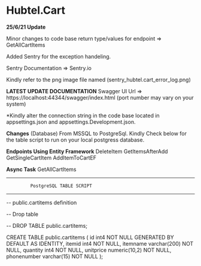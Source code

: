# Hubtel.Cart
**25/6/21 Update**

Minor changes to code base return type/values for endpoint => GetAllCartItems

Added Sentry for the exception handeling.

Sentry Documentation => Sentry.io

Kindly refer to the png image file named (sentry_hubtel.cart_error_log.png)


**LATEST UPDATE DOCUMENTATION**
Swagger UI Url => https://localhost:44344/swagger/index.html
(port number may vary on your system)

*Kindly alter the connection string in the code base located 
in appsettings.json and appsettings.Development.json.

**Changes**
(Database)
From MSSQL to PostgreSql.
Kindly Check below for the table script to run on your local
postgress database.


**Endpoints Using Entity Framework** 
DeleteItem
GetItemsAfterAdd
GetSingleCartItem
AddItemToCartEF

**Async Task**
GetAllCartItems



****************************************************
             PostgreSQL TABLE SCRIPT
****************************************************
-- public.cartitems definition

-- Drop table

-- DROP TABLE public.cartitems;

CREATE TABLE public.cartitems (
	id int4 NOT NULL GENERATED BY DEFAULT AS IDENTITY,
	itemid int4 NOT NULL,
	itemname varchar(200) NOT NULL,
	quantity int4 NOT NULL,
	unitprice numeric(10,2) NOT NULL,
	phonenumber varchar(15) NOT NULL
);
